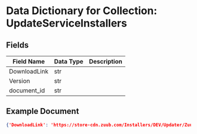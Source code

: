 # Data Dictionary for Collection: UpdateServiceInstallers
## Fields
| Field Name | Data Type | Description |
|------------|-----------|-------------|
| DownloadLink | str | |
| Version | str | |
| document_id | str | |

## Example Document
```json
{'DownloadLink': 'https://store-cdn.zuub.com/Installers/DEV/Updater/ZuubSync.Updater.3.0.0.0.zip', 'Version': '3.0.0.0', 'document_id': '29qblnvo7M2lKjd7R07T'}
```
